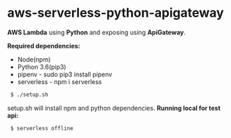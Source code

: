 
# aws-serverless-python-apigateway
**AWS Lambda** using **Python** and exposing using **ApiGateway**.

**Required dependencies:**
 - Node(npm)
 - Python 3.6(pip3)
 - pipenv - sudo pip3 install pipenv
 - serverless - npm i serverless
```sh
 $ ./setup.sh
```
setup.sh will install npm and python  dependencies. 
**Running local for test api:**
```sh
 $ serverless offline
```